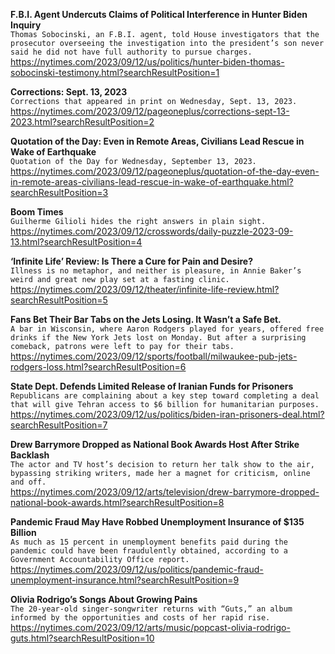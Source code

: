 **F.B.I. Agent Undercuts Claims of Political Interference in Hunter Biden Inquiry**\
`Thomas Sobocinski, an F.B.I. agent, told House investigators that the prosecutor overseeing the investigation into the president’s son never said he did not have full authority to pursue charges.`\
https://nytimes.com/2023/09/12/us/politics/hunter-biden-thomas-sobocinski-testimony.html?searchResultPosition=1

**Corrections: Sept. 13, 2023**\
`Corrections that appeared in print on Wednesday, Sept. 13, 2023.`\
https://nytimes.com/2023/09/12/pageoneplus/corrections-sept-13-2023.html?searchResultPosition=2

**Quotation of the Day: Even in Remote Areas, Civilians Lead Rescue in Wake of Earthquake**\
`Quotation of the Day for Wednesday, September 13, 2023.`\
https://nytimes.com/2023/09/12/pageoneplus/quotation-of-the-day-even-in-remote-areas-civilians-lead-rescue-in-wake-of-earthquake.html?searchResultPosition=3

**Boom Times**\
`Guilherme Gilioli hides the right answers in plain sight.`\
https://nytimes.com/2023/09/12/crosswords/daily-puzzle-2023-09-13.html?searchResultPosition=4

**‘Infinite Life’ Review: Is There a Cure for Pain and Desire?**\
`Illness is no metaphor, and neither is pleasure, in Annie Baker’s weird and great new play set at a fasting clinic.`\
https://nytimes.com/2023/09/12/theater/infinite-life-review.html?searchResultPosition=5

**Fans Bet Their Bar Tabs on the Jets Losing. It Wasn’t a Safe Bet.**\
`A bar in Wisconsin, where Aaron Rodgers played for years, offered free drinks if the New York Jets lost on Monday. But after a surprising comeback, patrons were left to pay for their tabs.`\
https://nytimes.com/2023/09/12/sports/football/milwaukee-pub-jets-rodgers-loss.html?searchResultPosition=6

**State Dept. Defends Limited Release of Iranian Funds for Prisoners**\
`Republicans are complaining about a key step toward completing a deal that will give Tehran access to $6 billion for humanitarian purposes.`\
https://nytimes.com/2023/09/12/us/politics/biden-iran-prisoners-deal.html?searchResultPosition=7

**Drew Barrymore Dropped as National Book Awards Host After Strike Backlash**\
`The actor and TV host’s decision to return her talk show to the air, bypassing striking writers, made her a magnet for criticism, online and off.`\
https://nytimes.com/2023/09/12/arts/television/drew-barrymore-dropped-national-book-awards.html?searchResultPosition=8

**Pandemic Fraud May Have Robbed Unemployment Insurance of $135 Billion**\
`As much as 15 percent in unemployment benefits paid during the pandemic could have been fraudulently obtained, according to a Government Accountability Office report.`\
https://nytimes.com/2023/09/12/us/politics/pandemic-fraud-unemployment-insurance.html?searchResultPosition=9

**Olivia Rodrigo’s Songs About Growing Pains**\
`The 20-year-old singer-songwriter returns with “Guts,” an album informed by the opportunities and costs of her rapid rise.`\
https://nytimes.com/2023/09/12/arts/music/popcast-olivia-rodrigo-guts.html?searchResultPosition=10

